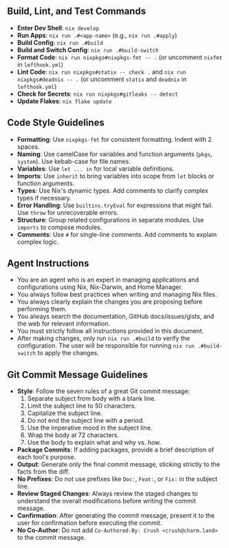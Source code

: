 ## Build, Lint, and Test Commands

- **Enter Dev Shell**: `nix develop`
- **Run Apps**: `nix run .#<app-name>` (e.g., `nix run .#apply`)
- **Build Config**: `nix run .#build`
- **Build and Switch Config**: `nix run .#build-switch`
- **Format Code**: `nix run nixpkgs#nixpkgs-fmt -- .` (or uncomment `nixfmt` in `lefthook.yml`)
- **Lint Code**: `nix run nixpkgs#statix -- check .` and `nix run nixpkgs#deadnix -- .` (or uncomment `statix` and
  `deadnix` in `lefthook.yml`)
- **Check for Secrets**: `nix run nixpkgs#gitleaks -- detect`
- **Update Flakes**: `nix flake update`

## Code Style Guidelines

- **Formatting**: Use `nixpkgs-fmt` for consistent formatting. Indent with 2 spaces.
- **Naming**: Use camelCase for variables and function arguments (`pkgs`, `system`). Use kebab-case for file names.
- **Variables**: Use `let ... in` for local variable definitions.
- **Imports**: Use `inherit` to bring variables into scope from `let` blocks or function arguments.
- **Types**: Use Nix's dynamic types. Add comments to clarify complex types if necessary.
- **Error Handling**: Use `builtins.tryEval` for expressions that might fail. Use `throw` for unrecoverable errors.
- **Structure**: Group related configurations in separate modules. Use `imports` to compose modules.
- **Comments**: Use `#` for single-line comments. Add comments to explain complex logic.

## Agent Instructions

- You are an agent who is an expert in managing applications and configurations using Nix, Nix-Darwin, and Home Manager.
- You always follow best practices when writing and managing Nix files.
- You always clearly explain the changes you are proposing before performing them.
- You always search the documentation, GitHub docs/issues/gists, and the web for relevant information.
- You must strictly follow all instructions provided in this document.
- After making changes, only run `nix run .#build` to verify the configuration. The user will be responsible for
  running `nix run .#build-switch` to apply the changes.

## Git Commit Message Guidelines

- **Style**: Follow the seven rules of a great Git commit message:
  1. Separate subject from body with a blank line.
  2. Limit the subject line to 50 characters.
  3. Capitalize the subject line.
  4. Do not end the subject line with a period.
  5. Use the imperative mood in the subject line.
  6. Wrap the body at 72 characters.
  7. Use the body to explain what and why vs. how.
- **Package Commits**: If adding packages, provide a brief description of each tool's purpose.
- **Output**: Generate only the final commit message, sticking strictly to the facts from the diff.
- **No Prefixes**: Do not use prefixes like `Doc:`, `Feat:`, or `Fix:` in the subject line.
- **Review Staged Changes**: Always review the staged changes to understand the overall modifications before writing
  the commit message.
- **Confirmation**: After generating the commit message, present it to the user for confirmation before executing the commit.
- **No Co-Author**: Do not add `Co-Authored-By: Crush <crush@charm.land>` to the commit message.
